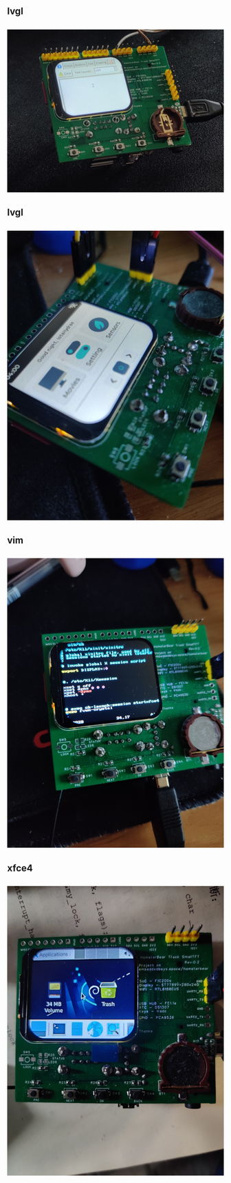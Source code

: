 ## lvgl
![Real_Top01](./hamsterbear_track_wireless_real_top.jpg)
--------------------------------------------

## lvgl
![Gallery003](./gallery003.jpg "Gallery003")
--------------------------------------------

## vim
![Gallery001](./gallery001.jpg "Gallery001")
--------------------------------------------

## xfce4
![Gallery002](./gallery002.jpg "Gallery002")
--------------------------------------------
